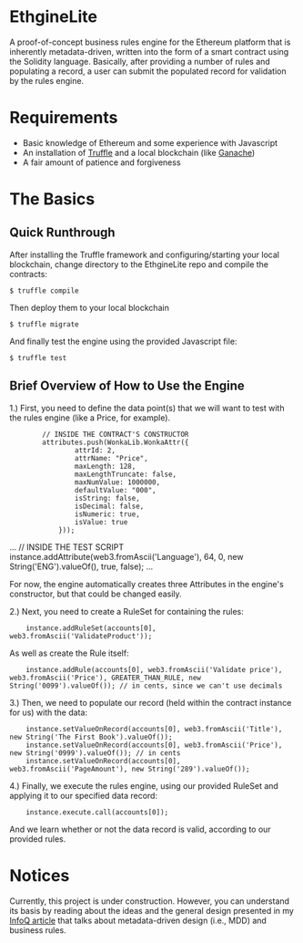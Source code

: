 # EthgineLite

A proof-of-concept business rules engine for the Ethereum platform that is inherently metadata-driven, written into the form of a smart contract using the Solidity language.  Basically, after providing a number of rules and populating a record, a user can submit the populated record for validation by the rules engine.

# Requirements

* Basic knowledge of Ethereum and some experience with Javascript
* An installation of <a target="_blank" href="http://truffleframework.com/docs/">Truffle</a> and a local blockchain (like <a target="_blank" href="http://truffleframework.com/ganache/">Ganache</a>)
* A fair amount of patience and forgiveness

# The Basics

## Quick Runthrough

After installing the Truffle framework and configuring/starting your local blockchain, change directory to the EthgineLite repo and compile the contracts:

```
$ truffle compile
```

Then deploy them to your local blockchain

```
$ truffle migrate
```

And finally test the engine using the provided Javascript file:

```
$ truffle test
```

## Brief Overview of How to Use the Engine

1.) First, you need to define the data point(s) that we will want to test with the rules engine (like a Price, for example). 

```
        // INSIDE THE CONTRACT'S CONSTRUCTOR
        attributes.push(WonkaLib.WonkaAttr({
                attrId: 2,
                attrName: "Price",
                maxLength: 128,
                maxLengthTruncate: false,
                maxNumValue: 1000000,
                defaultValue: "000",
                isString: false,
                isDecimal: false,
                isNumeric: true,
                isValue: true               
            }));
```

...
    // INSIDE THE TEST SCRIPT
    instance.addAttribute(web3.fromAscii('Language'), 64, 0, new String('ENG').valueOf(), true, false);
...

For now, the engine automatically creates three Attributes in the engine's constructor, but that could be changed easily.

2.) Next, you need to create a RuleSet for containing the rules:

```
    instance.addRuleSet(accounts[0], web3.fromAscii('ValidateProduct'));
```

As well as create the Rule itself:

```
    instance.addRule(accounts[0], web3.fromAscii('Validate price'), web3.fromAscii('Price'), GREATER_THAN_RULE, new String('0099').valueOf()); // in cents, since we can't use decimals
```

3.) Then, we need to populate our record (held within the contract instance for us) with the data:

```
    instance.setValueOnRecord(accounts[0], web3.fromAscii('Title'), new String('The First Book').valueOf());
    instance.setValueOnRecord(accounts[0], web3.fromAscii('Price'), new String('0999').valueOf()); // in cents
    instance.setValueOnRecord(accounts[0], web3.fromAscii('PageAmount'), new String('289').valueOf());
```

4.) Finally, we execute the rules engine, using our provided RuleSet and applying it to our specified data record:

```
    instance.execute.call(accounts[0]);
```

And we learn whether or not the data record is valid, according to our provided rules.

# Notices

Currently, this project is under construction.  However, you can understand its basis by reading about the 
ideas and the general design presented in my <a target="_blank" href="https://www.infoq.com/articles/mdd-creating-user-friendly-dsl">InfoQ article</a> that talks about metadata-driven design (i.e., MDD) and business rules.

